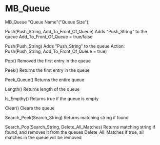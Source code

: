 # MB_Queue

MB_Queue "Queue Name"("Queue Size");

Push(Push_String, Add_To_Front_Of_Queue)
  Adds "Push_String" to the queue
    Add_To_Front_Of_Queue = true/false

Push(Push_String)
  Adds "Push_String" to the queue
    Action: Push(Push_String, Add_To_Front_Of_Queue = true)

Pop()
  Removed the first entry in the queue

Peek()
  Returns the first entry in the queue

Peek_Queue()
  Returns the entire queue

Length()
  Returns length of the queue

Is_Empthy()
  Returns true if the queue is empty

Clear()
  Clears the queue

Search_Peek(Search_String)
  Returns matching string if found

Search_Pop(Search_String, Delete_All_Matches)
  Returns matching string if found, and removes it from the queues
    Delete_All_Matches if true, all matches in the queue will be removed
